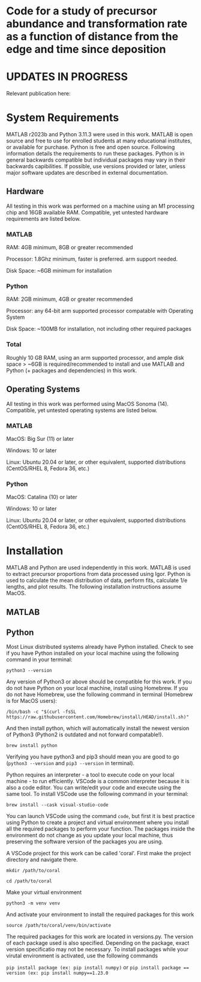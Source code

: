 # Code for a study of precursor abundance and transformation rate as a function of distance from the edge and time since deposition

# UPDATES IN PROGRESS
Relevant publication here: 
# System Requirements
MATLAB r2023b and Python 3.11.3 were used in this work. MATLAB is open source and free to use for enrolled students at many educational institutes, or available for purchase. Python is free and open source. Following information details the requirements to run these packages. Python is in general backwards compatible but individual packages may vary in their backwards capibilities. If possible, use versions provided or later, unless major software updates are described in external documentation. 
## Hardware 
All testing in this work was performed on a machine using an M1 processing chip and 16GB available RAM. Compatible, yet untested hardware requirements are listed below.
### MATLAB
RAM: 4GB minimum, 8GB or greater recommended

Processor: 1.8Ghz minimum, faster is preferred. arm support needed.

Disk Space: ~6GB minimum for installation

### Python
RAM: 2GB minimum, 4GB or greater recommended

Processor: any 64-bit arm supported processor compatable with Operating System

Disk Space: ~100MB for installation, not including other required packages

### Total
Roughly 10 GB RAM, using an arm supported processor, and ample disk space > ~6GB is required/recommended to install and use MATLAB and Python (+ packages and dependencies) in this work.
## Operating Systems
All testing in this work was performed using MacOS Sonoma (14). Compatible, yet untested operating systems are listed below.
### MATLAB
MacOS: Big Sur (11) or later

Windows: 10 or later

Linux: Ubuntu 20.04 or later, or other equivalent, supported distributions (CentOS/RHEL 8, Fedora 36, etc.)
### Python
MacOS: Catalina (10) or later

Windows: 10 or later

Linux: Ubuntu 20.04 or later, or other equivalent, supported distributions (CentOS/RHEL 8, Fedora 36, etc.)

# Installation
MATLAB and Python are used independently in this work. MATLAB is used to extract precursor proportions from data processed using Igor. Python is used to calculate the mean distribution of data, perform fits, calculate 1/e lengths, and plot results. The following installation instructions assume MacOS.
## MATLAB
## Python
Most Linux distributed systems already have Python installed. Check to see if you have Python installed on your local machine using the following command in your terminal:

`python3 --version`

Any version of Python3 or above should be compatible for this work. If you do not have Python on your local machine, install using Homebrew. If you do not have Homebrew, use the following command in terminal (Homebrew is for MacOS users):

`/bin/bash -c "$(curl -fsSL https://raw.githubusercontent.com/Homebrew/install/HEAD/install.sh)"`

And then install python, which will automatically install the newest version of Python3 (Python2 is outdated and not forward compatable!).

`brew install python`

Verifying you have python3 and pip3 should mean you are good to go (`python3 --version` and `pip3 --version` in terminal).

Python requires an interpreter - a tool to execute code on your local machine - to run efficiently. VSCode is a common interpreter because it is also a code editor. You can write/edit your code and execute using the same tool. To install VSCode use the following command in your terminal:

`brew install --cask visual-studio-code`

You can launch VSCode using the command `code`, but first it is best practice using Python to create a project and virtual environment where you install all the required packages to perform your function. The packages inside the environment do not change as you update your local machine, thus preserving the software version of the packages you are using.

A VSCode project for this work can be called 'coral'. First make the project directory and navigate there.

`mkdir /path/to/coral`

`cd /path/to/coral`

Make your virtual environment

`python3 -m venv venv`

And activate your environment to install the required packages for this work

`source /path/to/coral/venv/bin/activate`

The required packages for this work are located in versions.py. The version of each package used is also specified. Depending on the package, exact version specificatio may not be necessary. To install packages while your virutal environment is activated, use the following commands

`pip install package (ex: pip install numpy)`
or
`pip install package == version (ex: pip install numpy==1.23.0`

